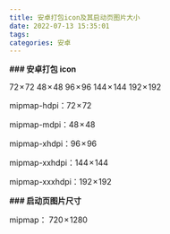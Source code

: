 ```yaml
---
title: 安卓打包icon及其启动页图片大小
date: 2022-07-13 15:35:01
tags:
categories: 安卓
---
```


**### 安卓打包 icon**

72 × 72 48 × 48 96 × 96 144 × 144 192 × 192



mipmap-hdpi：72 × 72

mipmap-mdpi：48 × 48

mipmap-xhdpi：96 × 96

mipmap-xxhdpi：144 × 144

mipmap-xxxhdpi：192 × 192



**### 启动页图片尺寸**

mipmap： 720 × 1280
